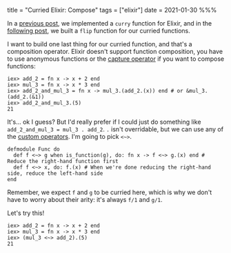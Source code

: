 title = "Curried Elixir: Compose"
tags = ["elixir"]
date = 2021-01-30
%%%

In a [previous post](https://liftm.io/posts/curried-elixir.html), we implemented a `curry` function for Elixir, and in the [following post](https://liftm.io/posts/curried-elixir.html), we built a `flip` function for our curried functions.

I want to build one last thing for our curried function, and that's a composition operator. Elixir doesn't support function composition, you have to use anonymous functions or the [capture operator](https://hexdocs.pm/elixir/Kernel.SpecialForms.html#&/1) if you want to compose functions:

    iex> add_2 = fn x -> x + 2 end
    iex> mul_3 = fn x -> x * 3 end
    iex> add_2_and_mul_3 = fn x -> mul_3.(add_2.(x)) end # or &mul_3.(add_2.(&1))
    iex> add_2_and_mul_3.(5)
    21

  It's... ok I guess? But I'd really prefer if I could just do something like `add_2_and_mul_3 = mul_3 . add_2`.
  `.` isn't overridable, but we can use any of the [custom operators](https://hexdocs.pm/elixir/master/operators.html#defining-custom-operators). I'm going to pick `<~>`.

    defmodule Func do
      def f <~> g when is_function(g), do: fn x -> f <~> g.(x) end # Reduce the right-hand function first
      def f <~> x, do: f.(x) # When we're done reducing the right-hand side, reduce the left-hand side
    end

Remember, we expect `f` and `g` to be curried here, which is why we don't have to worry about their arity: it's always `f/1` and `g/1`.

Let's try this!

    iex> add_2 = fn x -> x + 2 end
    iex> mul_3 = fn x -> x * 3 end
    iex> (mul_3 <~> add_2).(5)
    21
